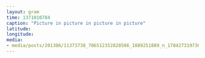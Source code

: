 ```yaml
---
layout: gram
time: 1371010784
caption: "Picture in picture in picture in picture"
latitude: 
longitude: 
media:
- media/posts/201306/11373738_706512352828586_1889251889_n_17842731973000351.jpg
---
```

